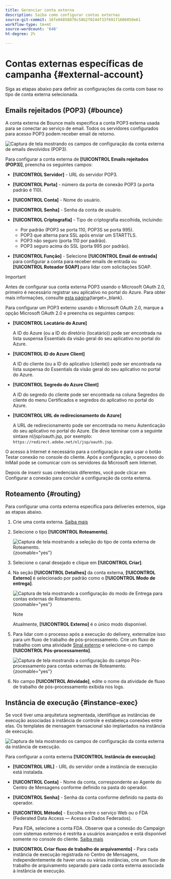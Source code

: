 ```yaml
---
title: Gerenciar conta externa
description: Saiba como configurar contas externas
source-git-commit: 16fe04858870c58b2f0244f33f691f1606050e61
workflow-type: tm+mt
source-wordcount: '648'
ht-degree: 2%

---
```


# Contas externas específicas de campanha {#external-account}

Siga as etapas abaixo para definir as configurações da conta com base no tipo de conta externa selecionada.

## Emails rejeitados (POP3) {#bounce}

A conta externa de Bounce mails especifica a conta POP3 externa usada para se conectar ao serviço de email. Todos os servidores configurados para acesso POP3 podem receber email de retorno.

![Captura de tela mostrando os campos de configuração da conta externa de emails devolvidos (POP3).](assets/external_account_bounce.png)

Para configurar a conta externa de **[!UICONTROL Emails rejeitados (POP3)]**, preencha os seguintes campos:

* **[!UICONTROL Servidor]** - URL do servidor POP3.

* **[!UICONTROL Porta]** - número da porta de conexão POP3 (a porta padrão é 110).

* **[!UICONTROL Conta]** - Nome do usuário.

* **[!UICONTROL Senha]** - Senha da conta de usuário.

* **[!UICONTROL Criptografia]** - Tipo de criptografia escolhida, incluindo:
   * Por padrão (POP3 se porta 110, POP3S se porta 995).
   * POP3 que alterna para SSL após enviar um STARTTLS.
   * POP3 não seguro (porta 110 por padrão).
   * POP3 seguro acima do SSL (porta 995 por padrão).

* **[!UICONTROL Função]** - Selecione **[!UICONTROL Email de entrada]** para configurar a conta para receber emails de entrada ou **[!UICONTROL Roteador SOAP]** para lidar com solicitações SOAP.

>[!IMPORTANT]
>
>Antes de configurar sua conta externa POP3 usando o Microsoft OAuth 2.0, primeiro é necessário registrar seu aplicativo no portal do Azure. Para obter mais informações, consulte [esta página](https://learn.microsoft.com/en-us/entra/identity-platform/quickstart-register-app){target=_blank}.

Para configurar um POP3 externo usando o Microsoft OAuth 2.0, marque a opção Microsoft OAuth 2.0 e preencha os seguintes campos:

* **[!UICONTROL Locatário do Azure]**

  A ID do Azure (ou a ID do diretório (locatário)) pode ser encontrada na lista suspensa Essentials da visão geral do seu aplicativo no portal do Azure.

* **[!UICONTROL ID do Azure Client]**

  A ID do cliente (ou a ID do aplicativo (cliente)) pode ser encontrada na lista suspensa do Essentials da visão geral do seu aplicativo no portal do Azure.

* **[!UICONTROL Segredo do Azure Client]**

  A ID do segredo do cliente pode ser encontrada na coluna Segredos do cliente do menu Certificados e segredos do aplicativo no portal do Azure.

* **[!UICONTROL URL de redirecionamento do Azure]**

  A URL de redirecionamento pode ser encontrada no menu Autenticação do seu aplicativo no portal do Azure. Ele deve terminar com a seguinte sintaxe nl/jsp/oauth.jsp, por exemplo: `https://redirect.adobe.net/nl/jsp/oauth.jsp`.

O acesso à Internet é necessário para a configuração e para usar o botão Testar conexão no console do cliente. Após a configuração, o processo do InMail pode se comunicar com os servidores da Microsoft sem Internet.

Depois de inserir suas credenciais diferentes, você pode clicar em Configurar a conexão para concluir a configuração da conta externa.

## Roteamento {#routing}

Para configurar uma conta externa específica para deliveries externos, siga as etapas abaixo.

1. Crie uma conta externa. [Saiba mais](create-external-account.md)

1. Selecione o tipo **[!UICONTROL Roteamento]**.

   ![Captura de tela mostrando a seleção do tipo de conta externa de Roteamento.](assets/external-account-routing.png){zoomable="yes"}

1. Selecione o canal desejado e clique em **[!UICONTROL Criar]**.

1. Na seção **[!UICONTROL Detalhes]** da conta externa, **[!UICONTROL Externo]** é selecionado por padrão como o **[!UICONTROL Modo de entrega]**.

   ![Captura de tela mostrando a configuração do modo de Entrega para contas externas de Roteamento.](assets/external-account-delivery-mode.png){zoomable="yes"}

   >[!NOTE]
   >
   >Atualmente, **[!UICONTROL Externo]** é o único modo disponível.

1. Para lidar com o processo após a execução do delivery, externalize isso para um fluxo de trabalho de pós-processamento. Crie um fluxo de trabalho com uma atividade [Sinal externo](../workflows/activities/external-signal.md) e selecione-o no campo **[!UICONTROL Pós-processamento]**.

   ![Captura de tela mostrando a configuração do campo Pós-processamento para contas externas de Roteamento.](assets/external-account-post-processing.png){zoomable="yes"}

1. No campo **[!UICONTROL Atividade]**, edite o nome da atividade de fluxo de trabalho de pós-processamento exibida nos logs. <!--you can edit the name of the activity that will be created if you add an external or bulk delivery to a workflow-->

## Instância de execução {#instance-exec}

Se você tiver uma arquitetura segmentada, identifique as instâncias de execução associadas à instância de controle e estabeleça conexões entre elas. Os templates de mensagem transacional são implantados na instância de execução.

![Captura de tela mostrando os campos de configuração da conta externa da instância de execução.](assets/external_account_exec.png)

Para configurar a conta externa **[!UICONTROL Instância de execução]**:

* **[!UICONTROL URL]** - URL do servidor onde a instância de execução está instalada.

* **[!UICONTROL Conta]** - Nome da conta, correspondente ao Agente do Centro de Mensagens conforme definido na pasta do operador.

* **[!UICONTROL Senha]** - Senha da conta conforme definido na pasta do operador.

* **[!UICONTROL Método]** - Escolha entre o serviço Web ou o FDA (Federated Data Access — Acesso a Dados Federados).

  Para FDA, selecione a conta FDA. Observe que a conexão do Campaign com sistemas externos é restrita a usuários avançados e está disponível somente no console do cliente. [Saiba mais](https://experienceleague.adobe.com/pt-br/docs/campaign/campaign-v8/connect/fda#_blank)

* **[!UICONTROL Criar fluxo de trabalho de arquivamento]** - Para cada instância de execução registrada no Centro de Mensagens, independentemente de haver uma ou várias instâncias, crie um fluxo de trabalho de arquivamento separado para cada conta externa associada à instância de execução.
